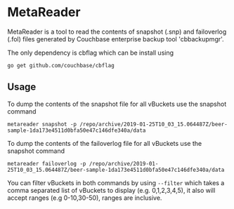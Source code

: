 # MetaReader

MetaReader is a tool to read the contents of snapshot (.snp) and failoverlog 
(.fol) files generated by Couchbase enterprise backup tool 'cbbackupmgr'.

The only dependency is cbflag which can be install using

```
go get github.com/couchbase/cbflag
```

## Usage
To dump the contents of the snapshot file for all vBuckets use the snapshot 
command

```
metareader snapshot -p /repo/archive/2019-01-25T10_03_15.064487Z/beer-sample-1da173e4511d0bfa50e47c146dfe340a/data 
```

To dump the contents of the failoverlog file for all vBuckets use the snapshot
command
```
metareader failoverlog -p /repo/archive/2019-01-25T10_03_15.064487Z/beer-sample-1da173e4511d0bfa50e47c146dfe340a/data 
```

You can filter vBuckets in both commands by using `--filter` which takes a 
comma separated list of vBuckets to display (e.g. 0,1,2,3,4,5), it also will 
accept ranges (e.g 0-10,30-50), ranges are inclusive.